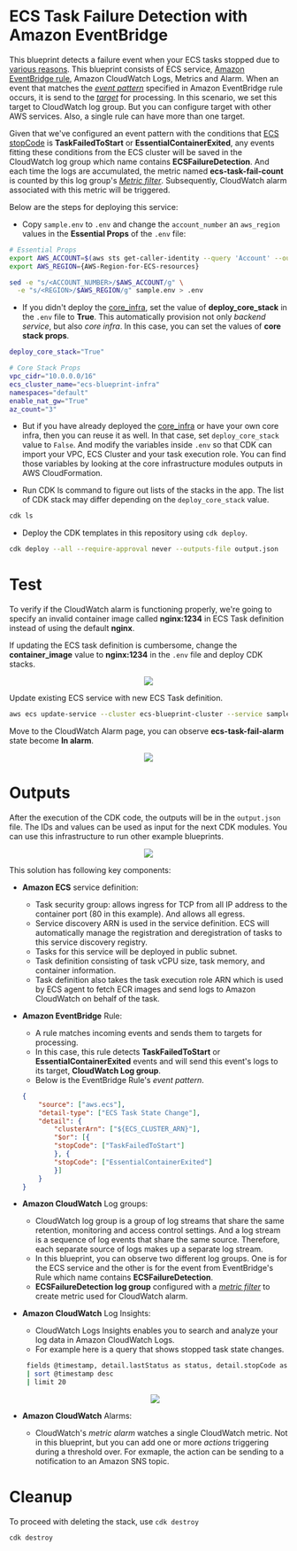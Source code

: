 # ECS Task Failure Detection with Amazon EventBridge

This blueprint detects a failure event when your ECS tasks stopped due to [various reasons](https://docs.aws.amazon.com/AmazonECS/latest/userguide/stopped-task-error-codes.html). This blueprint consists of ECS service, [Amazon EventBridge rule](https://docs.aws.amazon.com/eventbridge/latest/userguide/eb-rules.html), Amazon CloudWatch Logs, Metrics and Alarm. When an event that matches the [*event pattern*](https://docs.aws.amazon.com/eventbridge/latest/userguide/eb-event-patterns.html) specified in Amazon EventBridge rule occurs, it is send to the [*target*](https://docs.aws.amazon.com/eventbridge/latest/userguide/eb-targets.html) for processing. In this scenario, we set this target to CloudWatch log group. But you can configure target with other AWS services. Also, a single rule can have more than one target.

Given that we've configured an event pattern with the conditions that [ECS stopCode](https://docs.aws.amazon.com/AmazonECS/latest/APIReference/API_Task.html#:~:text=Required%3A%20No-,stopCode,-The%20stop%20code) is **TaskFailedToStart** or **EssentialContainerExited**, any events fitting these conditions from the ECS cluster will be saved in the CloudWatch log group which name contains **ECSFailureDetection**. And each time the logs are accumulated, the metric named **ecs-task-fail-count** is counted by this log group's [*Metric filter*](https://docs.aws.amazon.com/AmazonCloudWatch/latest/logs/CreateMetricFilterProcedure.html). Subsequently, CloudWatch alarm associated with this metric will be triggered. 

Below are the steps for deploying this service:

* Copy `sample.env` to `.env` and change the `account_number` an `aws_region` values in the **Essential Props** of the `.env` file:
```bash
# Essential Props
export AWS_ACCOUNT=$(aws sts get-caller-identity --query 'Account' --output text)
export AWS_REGION={AWS-Region-for-ECS-resources}

sed -e "s/<ACCOUNT_NUMBER>/$AWS_ACCOUNT/g" \
  -e "s/<REGION>/$AWS_REGION/g" sample.env > .env
```

* If you didn't deploy the [core_infra](../core_infra/README.md), set the value of **deploy_core_stack** in the `.env` file to **True**. This automatically provision not only *backend service*, but also *core infra*. In this case, you can set the values of **core stack props**.
```bash
deploy_core_stack="True"

# Core Stack Props
vpc_cidr="10.0.0.0/16"
ecs_cluster_name="ecs-blueprint-infra"
namespaces="default"
enable_nat_gw="True"
az_count="3"
```

* But if you have already deployed the [core_infra](../core_infra/README.md) or have your own core infra, then you can reuse it as well. In that case, set `deploy_core_stack` value to `False`. And modify the variables inside `.env` so that CDK can import your VPC, ECS Cluster and your task execution role. You can find those variables by looking at the core infrastructure modules outputs in AWS CloudFormation.

* Run CDK ls command to figure out lists of the stacks in the app. The list of CDK stack may differ depending on the `deploy_core_stack` value.
```bash
cdk ls
```

* Deploy the CDK templates in this repository using `cdk deploy`.
```bash
cdk deploy --all --require-approval never --outputs-file output.json
```

# Test
To verify if the CloudWatch alarm is functioning properly, we're going to specify an invalid container image called **nginx:1234** in ECS Task definition instead of using the default **nginx**.

If updating the ECS task definition is cumbersome, change the **container_image** value to **nginx:1234** in the `.env` file and deploy CDK stacks.

<p align="center">
  <img src="../../docs/event-bridge-associated-service-task-definition.png"/>
</p>

Update existing ECS service with new ECS Task definition.
```bash
aws ecs update-service --cluster ecs-blueprint-cluster --service sample-service --task-definition EventBridgeAssociatedTask --region ${AWS_REGION}
```

Move to the CloudWatch Alarm page, you can observe **ecs-task-fail-alarm** state become **In alarm**.

<p align="center">
  <img src="../../docs/event-bridge-associated-service-cw-alarm.png"/>
</p>

# Outputs
After the execution of the CDK code, the outputs will be in the `output.json` file. The IDs and values can be used as input for the next CDK modules. You can use this infrastructure to run other example blueprints.


<p align="center">
  <img src="../../docs/event-bridge-associated-service.png"/>
</p>

This solution has following key components:

* **Amazon ECS** service definition:
    * Task security group: allows ingress for TCP from all IP address to the container port (80 in this example). And allows all egress.
    * Service discovery ARN is used in the service definition. ECS will automatically manage the registration and deregistration of tasks to this service discovery registry.
    * Tasks for this service will be deployed in public subnet.
    * Task definition consisting of task vCPU size, task memory, and container information.
    * Task definition also takes the task execution role ARN which is used by ECS agent to fetch ECR images and send logs to Amazon CloudWatch on behalf of the task.
* **Amazon EventBridge** Rule:
    * A rule matches incoming events and sends them to targets for processing.
    * In this case, this rule detects **TaskFailedToStart** or **EssentialContainerExited** events and will send this event's logs to its target, **CloudWatch Log group**.
    * Below is the EventBridge Rule's *event pattern*.
    ```json
    {
        "source": ["aws.ecs"],
        "detail-type": ["ECS Task State Change"],
        "detail": {
            "clusterArn": ["${ECS_CLUSTER_ARN}"],
            "$or": [{
            "stopCode": ["TaskFailedToStart"]
            }, {
            "stopCode": ["EssentialContainerExited"]
            }]
        }
    }
    ```
* **Amazon CloudWatch** Log groups:
    * CloudWatch log group is a group of log streams that share the same retention, monitoring and access control settings. And a log stream is a sequence of log events that share the same source. Therefore, each separate source of logs makes up a separate log stream.
    * In this blueprint, you can observe two different log groups. One is for the ECS service and the other is for the event from EventBridge's Rule which name contains **ECSFailureDetection**.
    * **ECSFailureDetection log group** configured with a [*metric filter*](https://docs.aws.amazon.com/AmazonCloudWatch/latest/monitoring/Create_alarm_log_group_metric_filter.html) to create metric used for CloudWatch alarm.
* **Amazon CloudWatch** Log Insights:
   * CloudWatch Logs Insights enables you to search and analyze your log data in Amazon CloudWatch Logs.
   * For example here is a query that shows stopped task state changes.

   ```bash
    fields @timestamp, detail.lastStatus as status, detail.stopCode as stopCode, detail.stoppedReason as stoppedReason
    | sort @timestamp desc
    | limit 20
   ``` 
   <p align="center">
      <img src="../../docs/event-bridge-associated-service-log-insights.png"/>
   </p>
   
* **Amazon CloudWatch** Alarms:
   * CloudWatch's *metric alarm* watches a single CloudWatch metric. Not in this blueprint, but you can add one or more *actions* triggering during a threshold over. For exmaple, the action can be sending to a notification to an Amazon SNS topic. 

# Cleanup
To proceed with deleting the stack, use `cdk destroy`
```bash
cdk destroy
```
